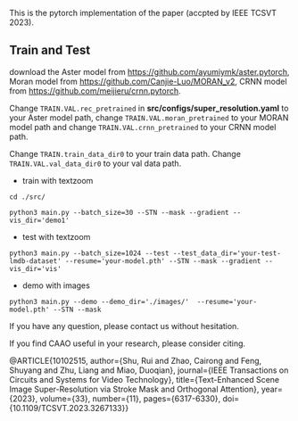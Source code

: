 This is the pytorch implementation of the paper (accpted by IEEE TCSVT 2023).

## Train and Test

download the Aster model from https://github.com/ayumiymk/aster.pytorch, Moran model from https://github.com/Canjie-Luo/MORAN_v2, 
CRNN model from https://github.com/meijieru/crnn.pytorch.

Change `TRAIN.VAL.rec_pretrained` in **src/configs/super_resolution.yaml** to your Aster model path, change `TRAIN.VAL.moran_pretrained` to your MORAN model path and 
change `TRAIN.VAL.crnn_pretrained` to your CRNN  model path.

Change `TRAIN.train_data_dir0` to your train data path.
Change `TRAIN.VAL.val_data_dir0` to your val data path.

- train with textzoom

`cd ./src/`

`python3 main.py --batch_size=30 --STN --mask --gradient --vis_dir='demo1'`

- test with textzoom

`python3 main.py --batch_size=1024 --test --test_data_dir='your-test-lmdb-dataset' --resume='your-model.pth' --STN --mask --gradient --vis_dir='vis'`

- demo with images

`python3 main.py --demo --demo_dir='./images/'  --resume='your-model.pth' --STN --mask`

If you have any question, please contact us without hesitation.

If you find CAAO useful in your research, please consider citing.

@ARTICLE{10102515,
  author={Shu, Rui and Zhao, Cairong and Feng, Shuyang and Zhu, Liang and Miao, Duoqian},
  journal={IEEE Transactions on Circuits and Systems for Video Technology}, 
  title={Text-Enhanced Scene Image Super-Resolution via Stroke Mask and Orthogonal Attention}, 
  year={2023},
  volume={33},
  number={11},
  pages={6317-6330},
  doi={10.1109/TCSVT.2023.3267133}}

